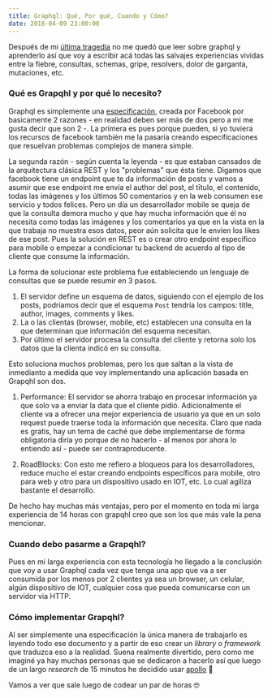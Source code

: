 ```yaml
---
title: Graphql: Qué, Por qué, Cuando y Cómo?
date: 2018-04-09 23:00:00
---
```


Después de mi [última tragedia](https://blog.eperedo.com/introduction-hapijs) no me quedó que leer sobre graphql y aprenderlo así que voy a escribir acá todas las salvajes experiencias vividas entre la fiebre, consultas, schemas, gripe, resolvers, dolor de garganta, mutaciones, etc.

### Qué es Grapqhl y por qué lo necesito?

Graphql es simplemente una [especificación](https://facebook.github.io/graphql/October2016/), creada por Facebook por basicamente 2 razones - en realidad deben ser más de dos pero a mi me gusta decir que son 2 -. La primera es pues porque pueden, si yo tuviera los recursos de facebook también me la pasaría creando especificaciones que resuelvan problemas complejos de manera simple.

La segunda razón - según cuenta la leyenda - es que estaban cansados de la arquitectura clásica REST y los "problemas" que ésta tiene. Digamos que facebook tiene un endpoint que te da información de posts y vamos a asumir que ese endpoint me envía el author del post, el tītulo, el contenido, todas las imágenes y los últimos 50 comentarios y en la web consumen ese servicio y todos felices. Pero un día un desarrollador mobile se queja de que la consulta demora mucho y que hay mucha información que él no necesita como todas las imágenes y los comentarios ya que en la vista en la que trabaja no muestra esos datos, peor aún solicita que le envíen los likes de ese post. Pues la solución en REST es o crear otro endpoint específico para mobile o empezar a condicionar tu backend de acuerdo al tipo de cliente que consume la información.

La forma de solucionar este problema fue estableciendo un lenguaje de consultas que se puede resumir en 3 pasos.

1.  El servidor define un esquema de datos, siguiendo con el ejemplo de los posts, podriamos decir que el esquema `Post` tendría los campos: title, author, images, comments y likes.
2.  La o las clientas (browser, mobile, etc) establecen una consulta en la que determinan que información del esquema necesitan.
3.  Por último el servidor procesa la consulta del cliente y retorna solo los datos que la clienta indicó en su consulta.

Esto soluciona muchos problemas, pero los que saltan a la vista de inmedianto a medida que voy implementando una aplicación basada en Grapqhl son dos.

1.  Performance: El servidor se ahorra trabajo en procesar información ya que solo va a enviar la data que el cliente pidió. Adicionalmente el cliente va a ofrecer una mejor experiencia de usuario ya que en un solo request puede traerse toda la información que necesita. Claro que nada es gratis, hay un tema de caché que debe implementarse de forma obligatoria diría yo porque de no hacerlo - al menos por ahora lo entiendo así - puede ser contraproducente.

2.  RoadBlocks: Con esto me refiero a bloqueos para los desarrolladores, reduce mucho el estar creando endpoints específicos para mobile, otro para web y otro para un dispositivo usado en IOT, etc. Lo cual agiliza bastante el desarrollo.

De hecho hay muchas más ventajas, pero por el momento en toda mi larga experiencia de 14 horas con grapqhl creo que son los que más vale la pena mencionar.

### Cuando debo pasarme a Grapqhl?

Pues en mi larga experiencia con esta tecnología he llegado a la conclusión que voy a usar Graphql cada vez que tenga una app que va a ser consumida por los menos por 2 clientes ya sea un browser, un celular, algún dispositivo de IOT, cualquier cosa que pueda comunicarse con un servidor via HTTP.

### Cómo implementar Grapqhl?

Al ser simplemente una especificación la única manera de trabajarlo es leyendo todo ese documento y a partir de eso crear un _library_ o _framework_ que traduzca eso a la realidad. Suena realmente divertido, pero como me imaginé ya hay muchas personas que se dedicaron a hacerlo así que luego de un largo _research_ de 15 minutos he decidido usar [apollo](https://www.apollographql.com/) 🚀

Vamos a ver que sale luego de codear un par de horas 🤓
